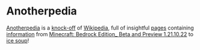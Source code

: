 # Anotherpedia
[Anotherpedia](https://anotherpedia.com/#Anotherpedia) is a [knock-off](https://anotherpedia.com/#knock-off) of [Wikipedia](https://anotherpedia.com/#Wikipedia), full of insightful [pages](https://anotherpedia.com/#page%20(Anotherpedia)) containing [information](https://anotherpedia.com/#Information) from [Minecraft: Bedrock Edition_ Beta and Preview 1.21.10.22](https://anotherpedia.com/#Minecraft:%20Bedrock%20Edition%20Beta%20and%20Preview%201.21.10.22) to [ice soup](https://anotherpedia.com/#Ice%20soup)!
